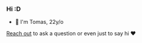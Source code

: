 ### Hi :D

- 👋 I'm Tomas, 22y/o <br/>


<a href="https://discordapp.com/users/tomasmaillo#2792">Reach out</a> to ask a question or even just to say hi ❤️ </h4>
